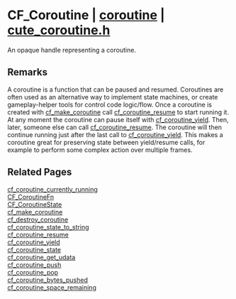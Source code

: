 # CF_Coroutine | [coroutine](https://github.com/RandyGaul/cute_framework/blob/master/docs/coroutine/README.md) | [cute_coroutine.h](https://github.com/RandyGaul/cute_framework/blob/master/include/cute_coroutine.h)

An opaque handle representing a coroutine.

## Remarks

A coroutine is a function that can be paused and resumed. Coroutines are often used as an alternative
way to implement state machines, or create gameplay-helper tools for control code logic/flow. Once a coroutine
is created with [cf_make_coroutine](https://github.com/RandyGaul/cute_framework/blob/master/docs/coroutine/cf_make_coroutine.md) call [cf_coroutine_resume](https://github.com/RandyGaul/cute_framework/blob/master/docs/coroutine/cf_coroutine_resume.md) to start running it. At any moment the coroutine
can pause itself with [cf_coroutine_yield](https://github.com/RandyGaul/cute_framework/blob/master/docs/coroutine/cf_coroutine_yield.md). Then, later, someone else can call [cf_coroutine_resume](https://github.com/RandyGaul/cute_framework/blob/master/docs/coroutine/cf_coroutine_resume.md). The coroutine
will then continue running just after the last call to [cf_coroutine_yield](https://github.com/RandyGaul/cute_framework/blob/master/docs/coroutine/cf_coroutine_yield.md). This makes a coroutine great for
preserving state between yield/resume calls, for example to perform some complex action over multiple frames.

## Related Pages

[cf_coroutine_currently_running](https://github.com/RandyGaul/cute_framework/blob/master/docs/coroutine/cf_coroutine_currently_running.md)  
[CF_CoroutineFn](https://github.com/RandyGaul/cute_framework/blob/master/docs/coroutine/cf_coroutinefn.md)  
[CF_CoroutineState](https://github.com/RandyGaul/cute_framework/blob/master/docs/coroutine/cf_coroutinestate.md)  
[cf_make_coroutine](https://github.com/RandyGaul/cute_framework/blob/master/docs/coroutine/cf_make_coroutine.md)  
[cf_destroy_coroutine](https://github.com/RandyGaul/cute_framework/blob/master/docs/coroutine/cf_destroy_coroutine.md)  
[cf_coroutine_state_to_string](https://github.com/RandyGaul/cute_framework/blob/master/docs/coroutine/cf_coroutine_state_to_string.md)  
[cf_coroutine_resume](https://github.com/RandyGaul/cute_framework/blob/master/docs/coroutine/cf_coroutine_resume.md)  
[cf_coroutine_yield](https://github.com/RandyGaul/cute_framework/blob/master/docs/coroutine/cf_coroutine_yield.md)  
[cf_coroutine_state](https://github.com/RandyGaul/cute_framework/blob/master/docs/coroutine/cf_coroutine_state.md)  
[cf_coroutine_get_udata](https://github.com/RandyGaul/cute_framework/blob/master/docs/coroutine/cf_coroutine_get_udata.md)  
[cf_coroutine_push](https://github.com/RandyGaul/cute_framework/blob/master/docs/coroutine/cf_coroutine_push.md)  
[cf_coroutine_pop](https://github.com/RandyGaul/cute_framework/blob/master/docs/coroutine/cf_coroutine_pop.md)  
[cf_coroutine_bytes_pushed](https://github.com/RandyGaul/cute_framework/blob/master/docs/coroutine/cf_coroutine_bytes_pushed.md)  
[cf_coroutine_space_remaining](https://github.com/RandyGaul/cute_framework/blob/master/docs/coroutine/cf_coroutine_space_remaining.md)  
